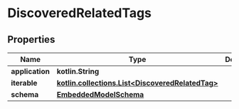 
# DiscoveredRelatedTags

## Properties
Name | Type | Description | Notes
------------ | ------------- | ------------- | -------------
**application** | **kotlin.String** |  | 
**iterable** | [**kotlin.collections.List&lt;DiscoveredRelatedTag&gt;**](DiscoveredRelatedTag.md) |  | 
**schema** | [**EmbeddedModelSchema**](EmbeddedModelSchema.md) |  |  [optional]




